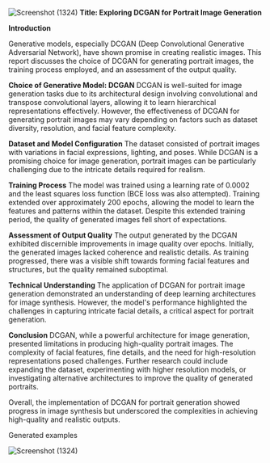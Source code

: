 ![Screenshot (1324)](https://github.com/Asikni/GAN/assets/101385390/25414ef8-bdd6-4484-823d-a234250daf49)
**Title: Exploring DCGAN for Portrait Image Generation**

**Introduction**

Generative models, especially DCGAN (Deep Convolutional Generative Adversarial Network), have shown promise in creating realistic images. This report discusses the choice of DCGAN for generating portrait images, the training process employed, and an assessment of the output quality.

**Choice of Generative Model: DCGAN**
DCGAN is well-suited for image generation tasks due to its architectural design involving convolutional and transpose convolutional layers, allowing it to learn hierarchical representations effectively. However, the effectiveness of DCGAN for generating portrait images may vary depending on factors such as dataset diversity, resolution, and facial feature complexity.

**Dataset and Model Configuration**
The dataset consisted of portrait images with variations in facial expressions, lighting, and poses. While DCGAN is a promising choice for image generation, portrait images can be particularly challenging due to the intricate details required for realism.

**Training Process**
The model was trained using a learning rate of 0.0002 and the least squares loss function  (BCE loss was also attempted). Training extended over approximately 200 epochs, allowing the model to learn the features and patterns within the dataset. Despite this extended training period, the quality of generated images fell short of expectations.

**Assessment of Output Quality**
The output generated by the DCGAN exhibited discernible improvements in image quality over epochs. Initially, the generated images lacked coherence and realistic details. As training progressed, there was a visible shift towards forming facial features and structures, but the quality remained suboptimal.

**Technical Understanding**
The application of DCGAN for portrait image generation demonstrated an understanding of deep learning architectures for image synthesis. However, the model's performance highlighted the challenges in capturing intricate facial details, a critical aspect for portrait generation.

**Conclusion**
DCGAN, while a powerful architecture for image generation, presented limitations in producing high-quality portrait images. The complexity of facial features, fine details, and the need for high-resolution representations posed challenges. Further research could include expanding the dataset, experimenting with higher resolution models, or investigating alternative architectures to improve the quality of generated portraits.

Overall, the implementation of DCGAN for portrait generation showed progress in image synthesis but underscored the complexities in achieving high-quality and realistic outputs.

Generated examples

![Screenshot (1324)](https://github.com/Asikni/GAN/assets/101385390/6a4fbb74-261c-4930-9935-12c03983a965)
